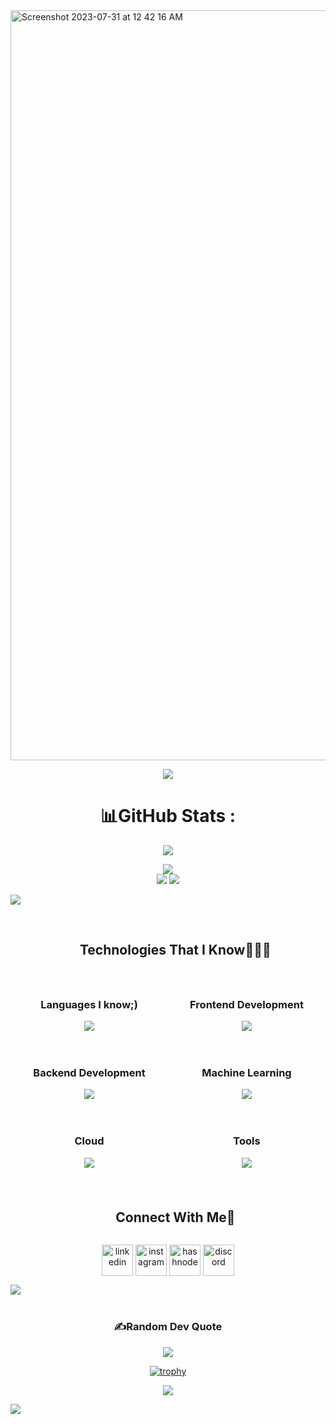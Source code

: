 <img width="1200" alt="Screenshot 2023-07-31 at 12 42 16 AM" src="https://github.com/karthik2603-theBrogrammer/karthik2603-theBrogrammer/assets/103726023/164cb4e1-a342-4898-bc26-4e8d48546681">



<p align="center">
  <a href="https://github.com/DenverCoder1/readme-typing-svg"><img src="https://readme-typing-svg.herokuapp.com?font=Time+New+Roman&color=white&size=33&center=true&vCenter=true&width=600&height=100&lines=Problem+Solving+Enthusiast....;++;Self-taught+Programmer,;Knowledge+Hungry,;Keen+Learner/Researcher,;Tech+Geek..<3"></a>
</p>

<center>

# 📊GitHub Stats :
![](http://github-profile-summary-cards.vercel.app/api/cards/profile-details?username=karthik2603-theBrogrammer&theme=solarized_dark)<br/>


![](https://github-readme-streak-stats.herokuapp.com/?user=karthik2603-theBrogrammer&theme=solarized-dark&hide_border=true)<br/>
![](http://github-profile-summary-cards.vercel.app/api/cards/stats?username=karthik2603-theBrogrammer&theme=solarized_dark)
![](http://github-profile-summary-cards.vercel.app/api/cards/productive-time?username=karthik2603-theBrogrammer&theme=solarized_dark&utcOffset=8)
</center>

<img src="https://user-images.githubusercontent.com/73097560/115834477-dbab4500-a447-11eb-908a-139a6edaec5c.gif"><br><br>
<!--h1 without bottom border-->
<div id="user-content-toc">
  <ul align="center">
    <summary><h2 style="display: inline-block">Technologies That I Know👨🏻‍💻</h2></summary>
  </ul>
</div>
<!--tech stack icons-->
<center>
<div style="display: flex; flex-wrap: wrap; justify-content: center; align-items:center">
  <div style="flex: 1; max-width: 300px; margin: 10px;">
    <h3 style="text-align: center;">Languages I know;)</h3>
    <p align="center">
      <a href="https://skillicons.dev">
        <img src="https://skillicons.dev/icons?i=c,cpp,python,js,ts,solidity&perline=6" />
      </a>
    </p>
  </div>
  <div style="flex: 1; max-width: 300px; margin: 10px;">
    <h3 style="text-align: center;display: flex; flex-wrap: wrap; justify-content: center; align-items:center">Frontend Development</h3>
    <p align="center">
      <a href="https://skillicons.dev">
        <img src="https://skillicons.dev/icons?i=nextjs,react,bootstrap,svelte,css,sass,figma,html,materialui,redux,tailwind,chakraui,shadcn&perline=6" />
      </a>
    </p>
  </div>
</div>
</center>

<div style="display: flex; flex-wrap: wrap; justify-content: center;">
  <div style="flex: 1; max-width: 300px; margin: 10px;">
    <h3 style="text-align: center;">Backend Development</h3>
    <p align="center">
      <a href="https://skillicons.dev">
        <img src="https://skillicons.dev/icons?i=nodejs,flask,django,express,firebase,mongodb,mysql,sqlite,postgresql,redis&perline=6" />
      </a>
    </p>
  </div>
  <div style="flex: 1; max-width: 300px; margin: 10px;">
    <h3 style="text-align: center;">Machine Learning</h3>
    <p align="center">
      <a href="https://skillicons.dev">
        <img src="https://skillicons.dev/icons?i=pytorch,fastapi,wasm&perline=6" />
      </a>
    </p>
    
  </div>
</div>

<div style="display: flex; flex-wrap: wrap; justify-content: center;">
  <div style="flex: 1; max-width: 300px; margin: 10px;">
    <h3 style="text-align: center;">Cloud</h3>
    <p align="center">
      <a href="https://skillicons.dev">
        <img src="https://skillicons.dev/icons?i=gcp,azure&perline=6" />
      </a>
    </p>
  </div>
  
  <div style="flex: 1; max-width: 300px; margin: 10px;">
    <h3 style="text-align: center;">Tools</h3>
    <p align="center">
      <a href="https://skillicons.dev">
        <img src="https://skillicons.dev/icons?i=vercel,postman,vscode,git,docker,github,figma,latex,gitlab&perline=6" />
      </a>
    </p>
    
  </div>
</div>

<!-- Connect with me -->
<!--h2 without bottom border-->
<div id="user-content-toc">
  <ul align="center">
    <summary><h2 style="display: inline-block">Connect With Me🤝</h2></summary>
  </ul>
</div>

<!--icons and links-->

<p align="center">
<a href="https://www.linkedin.com/in/karthik-namboori-145238216/" target="blank"><img align="center" src="https://user-images.githubusercontent.com/88904952/234979284-68c11d7f-1acc-4f0c-ac78-044e1037d7b0.png" alt="linkedin" height="50" width="50" /></a>
<a href="" target="blank"></a> 
<a href="https://www.instagram.com/" target="blank"><img align="center" src="https://user-images.githubusercontent.com/88904952/234981169-2dd1e58f-4b7e-468c-8213-034ba62156c3.png" alt="instagram" height="50" width="50" /></a>
<a href="https://karthiknamboori.netlify.app/" target="blank"><img align="center" src="https://user-images.githubusercontent.com/88904952/234982196-562aea17-5532-4550-8c08-1c7cb994a541.png" alt="hashnode" height="50" width="50" /></a>
<a href="https://discord.gg" target="blank"><img align="center" src="https://user-images.githubusercontent.com/88904952/234982627-019fd336-6248-453c-9b05-97c13fd1d207.png" alt="discord" height="50" width="50" /></a>
</p>
<img src="https://user-images.githubusercontent.com/73097560/115834477-dbab4500-a447-11eb-908a-139a6edaec5c.gif"><br><br>

<center>


### ✍️Random Dev Quote
![](https://quotes-github-readme.vercel.app/api?type=vetical&theme=dark)

[![trophy](https://github-profile-trophy.vercel.app/?username=karthik2603-theBrogrammer)](https://github.com/ryo-ma/github-profile-trophy)

[![](https://visitcount.itsvg.in/api?id=karthik2603-theBrogrammer&icon=8&color=9)](https://visitcount.itsvg.in)

</center>
<img src="https://user-images.githubusercontent.com/73097560/115834477-dbab4500-a447-11eb-908a-139a6edaec5c.gif"><br><br>
